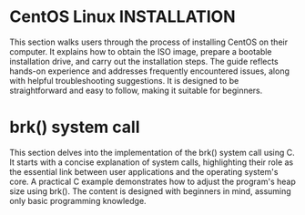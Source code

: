 # CentOS Linux INSTALLATION 

This section walks users through the process of installing CentOS on their computer. It explains how to obtain the ISO image, prepare a bootable installation drive, and carry out the installation steps. The guide reflects hands-on experience and addresses frequently encountered issues, along with helpful troubleshooting suggestions. It is designed to be straightforward and easy to follow, making it suitable for beginners.


# brk() system call 

This section delves into the implementation of the brk() system call using C. It starts with a concise explanation of system calls, highlighting their role as the essential link between user applications and the operating system's core. A practical C example demonstrates how to adjust the program's heap size using brk(). The content is designed with beginners in mind, assuming only basic programming knowledge.

